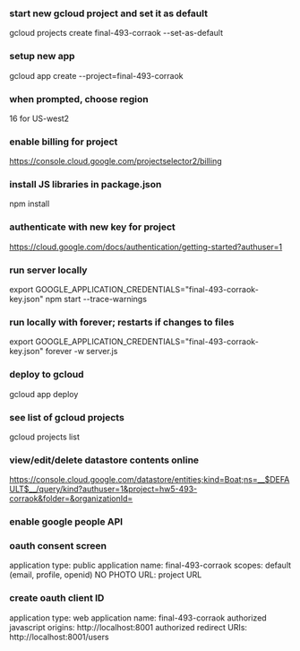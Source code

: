 ### start new gcloud project and set it as default
gcloud projects create final-493-corraok  --set-as-default

### setup new app
gcloud app create --project=final-493-corraok

### when prompted, choose region 
16 for US-west2

### enable billing for project
https://console.cloud.google.com/projectselector2/billing

### install JS libraries in package.json
npm install 

### authenticate with new key for project
https://cloud.google.com/docs/authentication/getting-started?authuser=1

### run server locally
export GOOGLE_APPLICATION_CREDENTIALS="final-493-corraok-key.json"
npm start --trace-warnings

### run locally with forever; restarts if changes to files
export GOOGLE_APPLICATION_CREDENTIALS="final-493-corraok-key.json"
forever -w server.js

### deploy to gcloud 
gcloud app deploy 

### see list of gcloud projects 
gcloud projects list

### view/edit/delete datastore contents online
https://console.cloud.google.com/datastore/entities;kind=Boat;ns=__$DEFAULT$__/query/kind?authuser=1&project=hw5-493-corraok&folder=&organizationId=

### enable google people API

### oauth consent screen 
application type: public 
application name: final-493-corraok
scopes: default (email, profile, openid)
NO PHOTO
URL: project URL

### create oauth client ID 
application type: web application
name: final-493-corraok
authorized javascript origins: http://localhost:8001
authorized redirect URIs: http://localhost:8001/users
